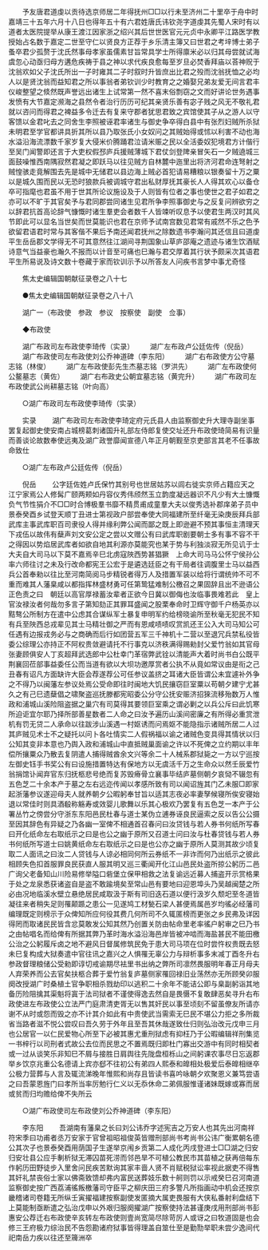 <!-- { "loadSidebar": true } -->
　　予友唐君道虔以贡待选京师居二年得抚州□□以行未至济州二十里卒于舟中时嘉靖三十五年六月十八日也得年五十有六君姓唐氏讳钦尧字道虔其先蜀人宋时有以道者太医院提举从康王渡江因家浙之绍兴其后世世医官元元贞中永卿平江路医学教授始占名数于嘉定二世至守仁以贤良方正荐于乡乐清主簿又曰世君之考垶博士弟子蚤卒君少孤赘于沈氏然事母孝家虽儒素甘旨常具学士所得廪米必以归其母尝就试海虞忽心动亟归母方遘危疾祷于县之神以求代疾良愈每至岁旦必焚香拜庙以荅神贶于沈翁欢如父子沈氏所出一子时雍其二子时叙时升皆庶出比君之殁而沈翁抚恤之必均人以是贤沈翁而益知君之所以事翁者弟钦训少时教育之之婚娶兄弟友爱无间言君丰仪峻整望之倐然既声誉远出诸生上试常第一然不喜末俗剽窃之文而好讲论世务遇事发愤有大节嘉定濒海之县然令者治行历历可纪其亲贤乐善有宓子贱之风无不敬礼君就以咨问而得君之裨益多令迁去有复来守郡者犹思君致之宾馆使其子从之游人以守客馈以金君叱去之同舍生李照被诬君率诸生与御史争卒得白县中有张烈妇贼所杀狱未明君至学官都讲具折其所以县乃取张氏小女奴问之其贼始得或怵以利害不动也海水溢沿海流漂数千家岁复大侵米价腾踊君泣请米赈之民以全活委奴犯境君方计偕行至吴门闻警即还言于大吏权假邳庐兵援贼薄城下君仗剑登陴亲冒矢石一夕贼遶城三面鼓噪惟西南隅寂然君凝之即跃马以往见贼方自林麓中迤里出将济河君命连弩射之贼惶骇走竟解围去先是城中无储君以县边海上贼必首犯请易糟粮以银奏留十万之粟以是城久围而民以无恐时狼款兵被调城守君出私财厚抚其豪长人人得其欢心以备仓卒可指麾也君虽不用于世其所论议施设及于人则皆有位者之事也使世之君子如君之亦可以不旷于其官矣予与君同郡尝同诸生见君所争李照事御史与之反复问辨欲穷之以辞君抗首高论辞气慷慨时诸生羣吏会者数千人皆竦听叹息予以使君生两汉时其风节即此可以显名当世矣而世莫能识也君在京师予试南宫数见君常有戚然不乐之色予欲留君语君时常与其客偕不果后予南还闻君抚州之除数遗书李瀚问其还信且曰道虔平生岳岳郡文学得无不可其意然往江湖间寻荆国象山草庐邵庵之遗迹与诸生饮酒赋诗意气当益豪也瀚久不报而以计音至可痛也巳瀚与君交厚着其行状予颇采次其语君平生所易说及诗文数十卷藏于家而钦训示予以所答友人问疾书言梦中事尤奇怪 

　　焦太史编辑国朝献征录卷之八十七 

　　●焦太史编辑国朝献征录卷之八十八 

　　湖广一（布政使　参政　参议　按察使　副使　佥事） 

　　◆布政使 

　　湖广布政司左布政使李琦传（实录） 
　　湖广左布政卢公廷佐传（倪岳） 
　　湖广布政使司左布政使刘公乔神道碑（李东阳） 
　　湖广右布政使方公守墓志铭（林俊） 
　　湖广左布政使彭先生杰墓志铭（罗洪先） 
　　湖广左布政使何公鳌墓志（黄佐） 
　　湖广右布政史公朝宜墓志铭（黄完升） 
　　湖广布政司左布政使武公尚耕墓志铭（叶向高） 

　　○湖广布政司左布政使李琦传（实录） 

　　实录 
　　湖广布政司左布政使李琦定府元氏县人由监察御史升大理寺副坐事罢复起御史使安南占城榜葛刺诸国升礼部左侍郎复使交址还升布政使琦简易有识量而善谈论故数奉使远夷及湖广政誉靡闻宣德八年正月朝觐至京吏部言其老不任事故命致仕 

　　○湖广左布政卢公廷佐传（倪岳） 

　　倪岳 
　　公字廷佐姓卢氏保竹其别号也世居姑苏以闾右徙实京师占籍应天之江宁家焉公人修髯广颐两颊如丹容仪秀伟颀然玉立韵度凝远器识不凡少有大土慷慨负气节性狷介不□□时合博极羣书靡不精贯甫成童羣大夫以俊秀选补郡庠弟子员中景泰癸酉乡试登天顺丁丑进士第视政户部尝奉使大同福建所至纤毫无染庚辰拜兵部武库主事武库职百司隶役人得并缘利弊公闻而鄙之既上即逊避不预其事恒主清理天下戎伍以故伟有蘖声刘文安公定之尝以文赠公有曰武库职剧要朝士多有事不容不干之得因以势焰居武库者如欲自地其利源亦莫能究也某于势与利独淡寂无所见讥于士大夫自大司马以下莫不嘉焉辛巳北虏寇陜西势甚猖獗　上命大司马马公怀宁侯孙公率六师往讨之未及行改命都宪王公宏于是遴选廷臣之有干局者往调腹里士马以益西兵公首奉勑以往比至河南简阅马步精锐者得万人及措置军装以给将行谓统帅不可不重而难其人藩臬咸以都指挥林盛材勇可任第鸷猛难制公檄召之果固辞且出不逊语公正色责之曰　朝廷以高官厚禄蓄汝辈者正欲今日冀以御侮也汝临事畏难若此　皇上官汝禄汝者何哉勿多言子第知劾正其罪耳盛闻之股栗奉命时卫辉守御千户杨英亦以黠骜公所制方在遣中公虑其合谋纵军士暴复申明军约给榜晓谕所至秋毫无犯民不知有兵至陜西总戎辈见其士马精壮御之严而有恩咸啧啧叹赏凯还王公入大司马知公可任遇有边报戎务必与之商确而后行如团营五军三千神机十二营以至退冗兵禁私役皆委公综理公亦持正不阿权贵敛避请托不行事克以济秩满得赐勑封父爱竹翁如其官母张妻顾俱安人丁亥超拜武选郎中公杜幸门革宿弊武铨以清能声大着时尚书白公既平荆襄回莅部事益委任公而当道有欲以大坝功邀厚赏者公执不从竟如常议由是衔之己丑春有诏凡方面缺许大臣会荐遂荐公可任参议盖挤之耳诸大臣皆谓公未宜遽补外争之不得乃以闽藩左参议处焉公受命即往时闽地大饥民攘窃巨室粟以苟朝夕建宁尤甚久之有己巳遗蘖倡之啸聚盗巡抚滕都宪昭委公分守公抚安赈济招猍流移殆数万人惟政和浦城山溪险阻盗据之巢穴有司莫得其要领巨室乘之谓必剿之以兵公斥曰此饥寒所迫讵宜尔耶乃择所部善星数者二人命之曰汝予遍历山溪间密廉之有所得必重赏泄机有罚无贷二人承命以往跋涉山溪遇一村妪诱而问焉妪不能隐指示诸贼所居二人过其庐贼见术士不之疑托以问卜各吐情实二人假祸福以谕之诸贼色变具得其情状以归公知其变非本意也乃舆入政和浦城山中直抵贼巢面谕之许以不死俾之立约期以丰年偿所攘粟众乃散去复阴遣人捕得贼酋余文兴等余二十人械系郡狱毙之一方以宁巡按左御史钰手书奖公有曰设施措置特达有保地方以无虞活千万之生命众以然壬辰爱竹翁捐馆讣闻弃官东归抚柩悲号绝而复苏毁瘠骨立襄事毕结庐墓侧朝夕哀恸不辍忽有五色芝二十余本产于墓之左右远迩传闻以孝感所致有司以闻诏旌其门乙未服□即家起浙藩参议遂迎母夫人就养朝夕公暇躬奉甘旨以适其志夜必率妻孥候寝所俟安寝始退以常佳时则具酒殽称觞寿或效婴儿歌舞以乐其心极欢乃罢复有五色芝一本产于公署丛竹之傍尝分守浙东东阳邑民杜春与道士某伪立逋券诬良民逼索之反以告公公摄至因其辞色有异疑之乃各幽一室俾不相通首召春问曰汝贷钱与若人券书何纸所写春曰开化纸命左右取纸示之曰是也公之幽于原所又召道士问曰汝与杜春贷钱与若人券书何纸所写道士曰姚黄纸命左右取纸示之曰是也公亦之幽于原所人莫测其故少顷复取二人面讯之曰汝二人贷钱与人谅必相同何所云券纸不一非诈而何乃出纸示之彼此相顾失色扣首服罪良民获直人服其明又巡三衢闻开化江山邑民处盗所掠公躬历二邑广询父老备知山川险易修举隘口砦堡立保甲相救之法复谕远近募人捕盗开示赏格果于处之龙泉悉获诸盗自是盗不敢踰境矣至常山邑有要地曰迎恩埠头乃吴越闽楚之所必由况地临溪水壁立悬绝居民咸取汲于斯有司旧迭石道以便行汲岁久颓圯至冬道皆凝往来者稍失足则罹颠踬之患公一见遂鸠工材甃石梁人甚便焉属邑岁均徭必经藩司编理既定则榜示于众俾知所应何役其费几何所司不久辄匿榜而更张之乡民弗及详因得罔而取诸民民皆含忿莫敢发公知其然乃创置关防由帖命里老率徭户躬审之巳乃书之由帖唱名而给俾有所据其弊乃革时海水溢沿海邑岸皆被冲啮而海盐甚民不能田檄公治之公躬履斥卤之地不避风日督属修筑民免于患大司马项在位时尝忤权贵既去怒未巳复构成大狱奏遣中官往讯之嘉兴之人惧罹无辜公力与辩析事多末减丁酉冬升右参政督理粮储公受勑即谆切戒谕期尽袪里书出纳之弊所司凛然畏服明年春正月母夫人弃荣养而公去官矣扶柩合葬于爱竹翁复庐墓侧家罹回禄旧业荡然亦无所顾癸卯服阕改授湖广时桑植土官争职相杀戮劫印以逃积二十余年不能诘公即与臬副躬诣其地备历险阻擒其渠魁将寘于法司狱者不谨使得逸去然自是畏慑不复敢肆恶矣寻升右布政使进左布政使公立法严门庭肃清吏胥无以售其奸民以事至顷刻不留虽僚友所请亦谢不从时或怨而毁之亦不计其介如此有中贵使武当需索无巳民不堪公力拒之多所裁省当路者滋不悦公尝叹曰吾久劳于外年且至吾其休哉遂致仕归则弘治改元戊申三月也公居官一以仁民爱物心所至下必被其惠尤重刑狱虑有抑枉乃于公暇编辑祥刑集览一书梓行以司刑者式故公去位而民思之不置焉既归即杜门寡出交游中有同时相契者或一过从谈笑乐非知巳不屑与接胜日肩舆往先陇盘桓栎山之间躬课农事尽日忘返郡举乡饮京兆重公名德请上宾亦郄不往初公有弟四人熙泰和皥相处极爱后泰皥相继卒公极力营葬与人言及辄流涕晚年惟熙和尚存且皆读书喜吟咏朝夕欢聚恩义兼笃尝语之曰吾蒙恩旌门曰孝所当率厉勉行仁义以无忝休命二弟佩服惟谨诸妹既嫁或寡而居或贫而归均赡给俾不失所云 

　　○湖广布政使司左布政使刘公乔神道碑（李东阳） 

　　李东阳 
　　吾湖南有藩臬之长曰刘公讳乔字述宪吉之万安人也其先出河南祥符宋季曰功甫者丞万安家于官曾祖昭祖俊英皆赠刑部尚书考尚书公讳广衡累朝名德公其次子也景泰癸酉用荫国子生遂举京闱乡贡第二人成化丙戌登进士□□湖之归安归安壮县公应手剸析狱无滞囚苗死涝而邻邑旱不可植公教民市其苗植之获再倍每东作躬历田野徒步入里舍问民疾苦默询其家丰啬人贤不肖赋税狱讼率视此据吏不得售其奸礼禁丧俗士家以佛斋致馈却弗内富民送葬妓乐数十舸则罚以示戒癸巳召河南道监察御史按广西荔浦徭叛檄藩司守臣平之柳庆田三府多警凡所指画动中机会还按京畿稽诸司卷籍无所纵壬寅擢福建按察副使发匿摘大属吏畏服有大侠私番射利盘结下上莫能制亟断遣之弘治戊申以外艰归服阕擢湖广按察使持法甚谨庚戌用刑部尚书彭惠安公荐迁右布政使辛亥转左布政使则壹尚宽简尽除苛厉人或讶之曰牧道固是也会修三王府极力综治民不告怨勘诸府狱事皆得理盖自筮仕至是勤勚举职未尝少逸间代祀南岳力疾以往还至簰洲卒 

